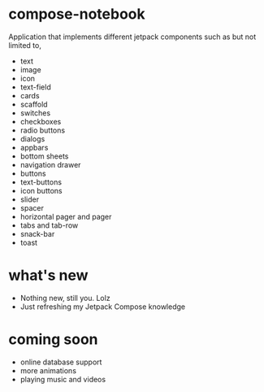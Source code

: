 # compose-notebook

Application that implements different jetpack components such as but not limited to,
- text
- image
- icon
- text-field
- cards
- scaffold
- switches
- checkboxes
- radio buttons
- dialogs
- appbars
- bottom sheets
- navigation drawer
- buttons
- text-buttons
- icon buttons
- slider
- spacer
- horizontal pager and pager
- tabs and tab-row
- snack-bar
- toast

# what's new
- Nothing new, still you. Lolz
- Just refreshing my Jetpack Compose knowledge

# coming soon
- online database support
- more animations
- playing music and videos
